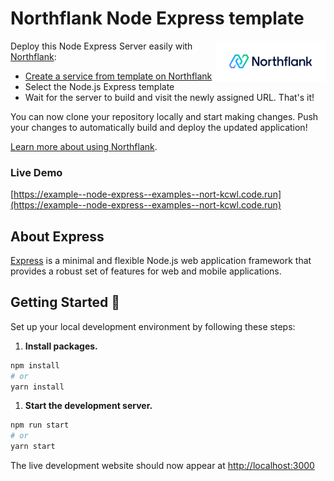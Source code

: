 # Northflank Node Express template

<a target="_blank" rel="noopener noreferrer" href="https://www.northflank.com">
    <img alt="Northflank" align="right" src="/media/logo.svg" width="35%" />
</a>

Deploy this Node Express Server easily with [Northflank](https://www.northflank.com):

- [Create a service from template on Northflank](https://server.northflank.com/s/project/create/template-service)
- Select the Node.js Express template
- Wait for the server to build and visit the newly assigned URL. That's it!

You can now clone your repository locally and start making changes. Push your changes to automatically build and deploy the updated application!

[Learn more about using Northflank](https://northflank.com/docs/).

### Live Demo
[https://example--node-express--examples--nort-kcwl.code.run](https://example--node-express--examples--nort-kcwl.code.run)

## About Express

[Express](http://expressjs.com/) is a minimal and flexible Node.js web application framework that provides a robust set of features for web and mobile applications. 


## Getting Started 🚀
Set up your local development environment by following these steps:

1.  **Install packages.**

```bash
npm install
# or
yarn install
```

1.  **Start the development server.**

```bash
npm run start
# or
yarn start
```

The live development website should now appear at [http://localhost:3000](http://localhost:3000)
